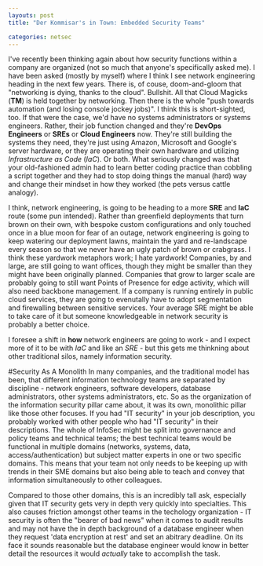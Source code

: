 ```yaml
---
layouts: post
title: "Der Kommisar's in Town: Embedded Security Teams"

categories: netsec
---
```

I've recently been thinking again about how security functions within a company are organized (not so much that anyone's specifically asked me). I have been asked (mostly by myself) where I think I see network engineering heading in the next few years. There is, of couse, doom-and-gloom that "networking is dying, thanks to the cloud". Bullshit. All that Cloud Magicks (**TM**) is held together by networking. Then there is the whole "push towards automation (and losing console jockey jobs)". I think this is short-sighted, too. If that were the case, we'd have no systems administrators or systems engineers. Rather, their job function changed and they're **DevOps Engineers** or **SREs** or **Cloud Engineers** now. They're still building the systems they need, they're just using Amazon, Microsoft and Google's server hardware, or they are operating their own hardware and utilizing _Infrastructure as Code_ (_IaC_). Or both. What seriously changed was that your old-fashioned admin had to learn better coding practice than cobbling a script together and they had to stop doing things the manual (hard) way and change their mindset in how they worked (the pets versus cattle analogy).

I think, network engineering, is going to be heading to a more **SRE** and **IaC** route (some pun intended). Rather than greenfield deployments that turn brown on their own, with bespoke custom configurations and only touched once in a blue moon for fear of an outage, network engineering is going to keep watering our deployment lawns, maintain the yard and re-landscape every season so that we never have an ugly patch of brown or crabgrass. I think these yardwork metaphors work; I hate yardwork! Companies, by and large, are still going to want offices, though they might be smaller than they might have been originally planned. Companies that grow to larger scale are probably going to still want Points of Presence for edge activity, which will also need backbone management. If a company is running entirely in public cloud services, they are going to evenutally have to adopt segmentation and firewalling between sensitive services. Your average SRE might be able to take care of it but someone knowledgeable in network security is probably a better choice. 

I foresee a shift in **how** network engineers are going to work - and I expect more of it to be with _IaC_ and like an _SRE_ - but this gets me thinkning about other traditional silos, namely information security.

#Security As A Monolith
In many companies, and the traditional model has been, that different information technology teams are separated by discipline - network engineers, software developers, database administrators, other systems administrators, etc. So as the organization of the information security pillar came about, it was its own, monolithic pillar like those other focuses. If you had "IT security" in your job description, you probably worked with other people who had "IT security" in their descriptions. The whole of InfoSec might be split into governance and policy teams and technical teams; the best technical teams would be functional in multiple domains (networks, systems, data, access/authentication) but subject matter experts in one or two specific domains. This means that your team not only needs to be keeping up with trends in their SME domains but also being able to teach and convey that information simultaneously to other colleagues. 

Compared to those other domains, this is an incredibly tall ask, especially given that IT security gets very in depth very quickly into specialties. This also causes friction amongst other teams in the techology organization - IT security is often the "bearer of bad news" when it comes to audit results and may not have the in depth background of a database engineer when they request 'data encryption at rest' and set an abitrary deadline. On its face it sounds reasonable but the database engineer would know in better detail the resources it would _actually_ take to accomplish the task.